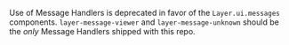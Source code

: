 Use of Message Handlers is deprecated in favor of the `Layer.ui.messages` components.
`layer-message-viewer` and `layer-message-unknown` should be the _only_ Message Handlers shipped with this repo.